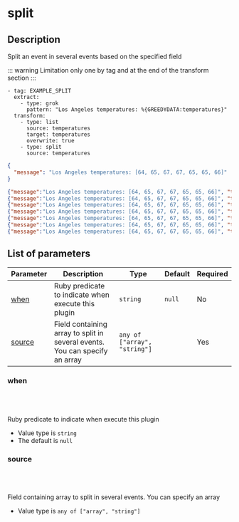 # split <Badge type='tip' text='community' vertical='top' />

## Description

Split an event in several events based on the specified field


::: warning
Limitation only one by tag and at the end of the transform section
:::

<CodeGroup>
<CodeGroupItem title='CONFIG'>

```yaml{10-11}
- tag: EXAMPLE_SPLIT
  extract:
    - type: grok
      pattern: "Los Angeles temperatures: %{GREEDYDATA:temperatures}"
  transform:
    - type: list
      source: temperatures
      target: temperatures
      overwrite: true
    - type: split
      source: temperatures
```

</CodeGroupItem>
<CodeGroupItem title='EVENT'>

```json
{
  "message": "Los Angeles temperatures: [64, 65, 67, 67, 65, 65, 66]"
}
```

</CodeGroupItem>
<CodeGroupItem title='OUTPUT'>

```json
{"message":"Los Angeles temperatures: [64, 65, 67, 67, 65, 65, 66]", "temperatures":64, "_dataqube.tags":["EXAMPLE_SPLIT"]}
{"message":"Los Angeles temperatures: [64, 65, 67, 67, 65, 65, 66]", "temperatures":65, "_dataqube.tags":["EXAMPLE_SPLIT"]}
{"message":"Los Angeles temperatures: [64, 65, 67, 67, 65, 65, 66]", "temperatures":67, "_dataqube.tags":["EXAMPLE_SPLIT"]}
{"message":"Los Angeles temperatures: [64, 65, 67, 67, 65, 65, 66]", "temperatures":67, "_dataqube.tags":["EXAMPLE_SPLIT"]}
{"message":"Los Angeles temperatures: [64, 65, 67, 67, 65, 65, 66]", "temperatures":65, "_dataqube.tags":["EXAMPLE_SPLIT"]}
{"message":"Los Angeles temperatures: [64, 65, 67, 67, 65, 65, 66]", "temperatures":65, "_dataqube.tags":["EXAMPLE_SPLIT"]}
{"message":"Los Angeles temperatures: [64, 65, 67, 67, 65, 65, 66]", "temperatures":66, "_dataqube.tags":["EXAMPLE_SPLIT"]}
```

</CodeGroupItem>
</CodeGroup>


## List of parameters

| Parameter | Description | Type | Default | Required |
|---|---|---|---|---|
| [when](#when) | Ruby predicate to indicate when execute this plugin | <code>string</code> | `null` | No |
| [source](#source) | Field containing array to split in several events. You can specify an array | <code>any of ["array", "string"]</code> |  | Yes |

### when

<br/>
<Badge type='warning' text='optional' vertical='bottom' />
<br/><br/>
Ruby predicate to indicate when execute this plugin

- Value type is <code>string</code>
- The default is `null`

### source

<br/>
<Badge type='tip' text='required' vertical='bottom' />
<br/><br/>
Field containing array to split in several events. You can specify an array

- Value type is <code>any of ["array", "string"]</code>

